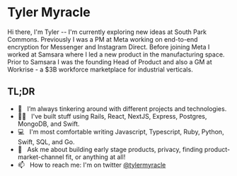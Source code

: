 **Tyler Myracle**
==================

Hi there, I'm Tyler -- I'm currently exploring new ideas at South Park Commons. Previously I was a PM at Meta working on end-to-end encryption for Messenger and Instagram Direct. Before joining Meta I worked at Samsara where I led a new product in the manufacturing space. Prior to Samsara I was the founding Head of Product and also a GM at Workrise - a $3B workforce marketplace for industrial verticals.  
  
  
**TL;DR**
---------

- 🔨 &nbsp; I’m always tinkering around with different projects and technologies.
- 🧑‍💻 &nbsp; I've built stuff using Rails, React, NextJS, Express, Postgres, MongoDB, and Swift.
- 💻 &nbsp; I'm most comfortable writing Javascript, Typescript, Ruby, Python, Swift, SQL, and Go.
- 💬 &nbsp; Ask me about building early stage products, privacy, finding product-market-channel fit, or anything at all!
- 📫 &nbsp; How to reach me: I'm on twitter [@tylermyracle](https://www.twitter.com/tylermyracle)

<!--
**tmyracle/tmyracle** is a ✨ _special_ ✨ repository because its `README.md` (this file) appears on your GitHub profile.

Here are some ideas to get you started:

- 🔭 I’m currently working on ...
- 🌱 I’m currently learning ...
- 👯 I’m looking to collaborate on ...
- 🤔 I’m looking for help with ...
- 💬 Ask me about ...
- 📫 How to reach me: ...
- 😄 Pronouns: ...
- ⚡ Fun fact: ...
-->
